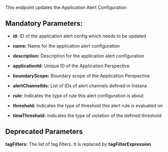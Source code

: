 This endpoint updates the Application Alert Configuration

## Mandatory Parameters:

- **id:** ID of the application alert config which needs to be updated

- **name:** Name for the application alert configuration

- **description:** Description for the application alert configuration

- **applicationId:** Unique ID of the Application Perspective

- **boundaryScope:** Boundary scope of the Application Perspective

- **alertChannelIds:** List of IDs of alert channels defined in Instana

- **rule:** Indicates the type of rule this alert configuration is about

- **threshold:** Indicates the type of threshold this alert rule is evaluated on 

- **timeThreshold:** Indicates the type of violation of the defined threshold

## Deprecated Parameters

**tagFilters:** The list of tag filters. It is replaced by **tagFilterExpression**

